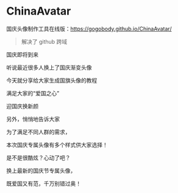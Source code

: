 # ChinaAvatar

国庆头像制作工具在线版：https://gogobody.github.io/ChinaAvatar/

> 解决了 github 跨域

国庆即将到来

听说最近很多人换上了国庆渐变头像

今天就分享给大家生成国旗头像的教程

满足大家的“爱国之心”

迎国庆换新颜

另外，悄悄地告诉大家

为了满足不同人群的需求，

本次国庆专属头像有多个样式供大家选择！

是不是很酷炫？心动了吧？

换上最新的国庆节专属头像，

既爱国又有范，千万别错过奥！

